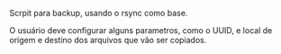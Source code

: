 Scrpit para backup, usando o rsync como base.

O usuário deve configurar alguns parametros, como o UUID, e local de origem e destino dos arquivos que vão ser copiados.
